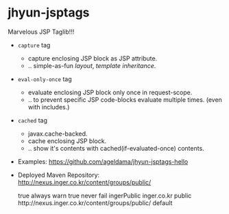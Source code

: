 jhyun-jsptags
=============


Marvelous JSP Taglib!!!


* `capture` tag
  * capture enclosing JSP block as JSP attribute.
  * .. simple-as-fun *layout*, *template inheritance*. 
  
* `eval-only-once` tag
  * evaluate enclosing JSP block only once in request-scope.
  * .. to prevent specific JSP code-blocks evaluate multiple times. (even with includes.) 
  
* `cached` tag
  * javax.cache-backed.
  * cache enclosing JSP block.
  * .. show it's contents with cached(if-evaluated-once) contents.

* Examples: https://github.com/ageldama/jhyun-jsptags-hello

* Deployed Maven Repository: http://nexus.inger.co.kr/content/groups/public/

	<repositories>
		<!-- inger.co.kr -->
		<repository>
			<releases>
				<enabled>true</enabled>
				<updatePolicy>always</updatePolicy>
				<checksumPolicy>warn</checksumPolicy>
			</releases>
			<snapshots>
				<enabled>true</enabled>
				<updatePolicy>never</updatePolicy>
				<checksumPolicy>fail</checksumPolicy>
			</snapshots>
			<id>ingerPublic</id>
			<name>inger.co.kr public</name>
			<url>http://nexus.inger.co.kr/content/groups/public/</url>
			<layout>default</layout>
		</repository>
	</repositories>

